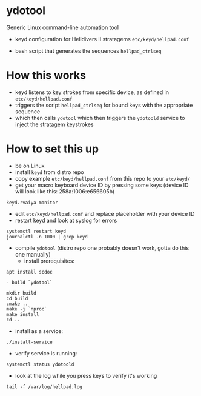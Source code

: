 # ydotool

Generic Linux command-line automation tool

+ keyd configuration for Helldivers II stratagems `etc/keyd/hellpad.conf`

+ bash script that generates the sequences `hellpad_ctrlseq`

# How this works

- keyd listens to key strokes from specific device, as defined in `etc/keyd/hellpad.conf`
- triggers the script `hellpad_ctrlseq` for bound keys with the appropriate sequence
- which then calls `ydotool` which then triggers the `ydotoold` service to inject the stratagem keystrokes

# How to set this up

- be on Linux
- install `keyd` from distro repo
- copy example `etc/keyd/hellpad.conf` from this repo to your `etc/keyd/`
- get your macro keyboard device ID by pressing some keys (device ID will look like this: 258a:1006:e656605b)
```
keyd.rvaiya monitor
```
- edit `etc/keyd/hellpad.conf` and replace placeholder with your device ID
- restart keyd and look at syslog for errors
```
systemctl restart keyd
journalctl -n 1000 | grep keyd
```
- compile `ydotool` (distro repo one probably doesn't work, gotta do this one manually)
	- install prerequisites:
```
apt install scdoc
```
	- build `ydotool`
```
mkdir build
cd build
cmake ..
make -j `nproc`
make install
cd ..
```
- install as a service:
```
./install-service
```
- verify service is running:
```
systemctl status ydotoold
```
- look at the log while you press keys to verify it's working
```
tail -f /var/log/hellpad.log
```
